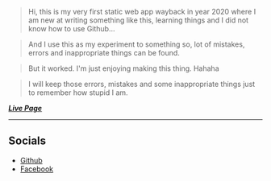 > Hi, this is my very first static web app wayback in year 2020 where
> I am new at writing something like this, learning things and
> I did not know how to use Github...

> And I use this as my experiment to something so, lot of 
> mistakes, errors and inappropriate things can be found.

> But it worked. I'm just enjoying making this thing. Hahaha

> I will keep those errors, mistakes and some inappropriate
> things just to remember how stupid I am. 

***[Live Page](https://jxmked.github.io/Old-Creation/)***

----

## Socials

- [Github](https://github.com/jxmked)
- [Facebook](https://www.facebook.com/deguia25)

